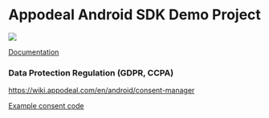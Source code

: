# Appodeal Android SDK Demo Project

[![](https://img.shields.io/badge/SDK%20version-Stable%202.8.1-brightgreen)](https://wiki.appodeal.com/en/android/2-9-1-android-sdk-integration-guide)

[Documentation](https://wiki.appodeal.com/en/android/2-9-1-android-sdk-integration-guide)

### Data Protection Regulation (GDPR, CCPA)
https://wiki.appodeal.com/en/android/consent-manager

[Example consent code](https://github.com/appodeal/appodeal-android-demo/blob/master/app/src/main/java/com/appodeal/test/SplashActivity.java)
